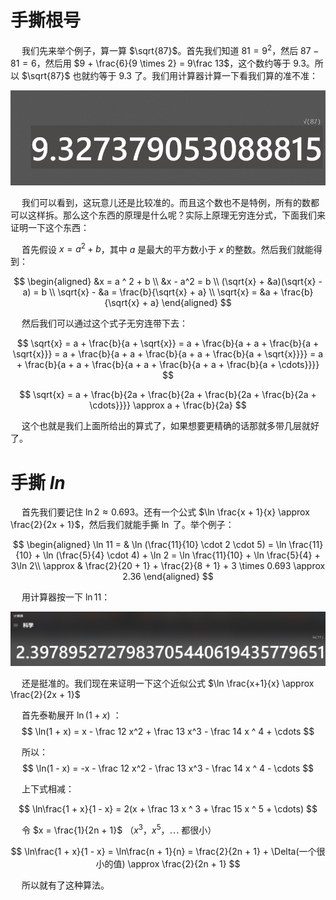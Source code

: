 # 手撕根号
&emsp; 我们先来举个例子，算一算 $\sqrt{87}$。首先我们知道 $81 = 9^2$，然后 $87 - 81 = 6$，然后用 $9 + \frac{6}{9 \times 2} = 9\frac 13$，这个数约等于 $9.3$。所以 $\sqrt{87}$ 也就约等于 $9.3$ 了。我们用计算器计算一下看我们算的准不准：

![在这里插入图片描述](../pic/shousi1.png)

&emsp; 我们可以看到，这玩意儿还是比较准的。而且这个数也不是特例，所有的数都可以这样拆。那么这个东西的原理是什么呢？实际上原理无穷连分式，下面我们来证明一下这个东西：

&emsp; 首先假设 $x = a^2 + b$，其中 $a$ 是最大的平方数小于 $x$ 的整数。然后我们就能得到：

$$
\begin{aligned}
&x = a ^ 2 + b \\
&x - a^2 = b \\
(\sqrt{x} + &a)(\sqrt{x} - a) = b \\
\sqrt{x} - &a = \frac{b}{\sqrt{x} + a} \\
\sqrt{x} = &a + \frac{b}{\sqrt{x} + a}
\end{aligned}
$$

&emsp; 然后我们可以通过这个式子无穷连带下去：

$$ \sqrt{x} = a + \frac{b}{a + \sqrt{x}} = a + \frac{b}{a + a + \frac{b}{a + \sqrt{x}}} = a + \frac{b}{a + a + \frac{b}{a + a + \frac{b}{a + \sqrt{x}}}} = a + \frac{b}{a + a + \frac{b}{a + a + \frac{b}{a + a + \frac{b}{a + \cdots}}}} $$

$$ \sqrt{x} = a + \frac{b}{2a + \frac{b}{2a + \frac{b}{2a + \frac{b}{2a + \cdots}}}}  \approx a + \frac{b}{2a} $$

&emsp; 这个也就是我们上面所给出的算式了，如果想要更精确的话那就多带几层就好了。

# 手撕 $ln$

&emsp; 首先我们要记住 $\ln 2 \approx 0.693$。还有一个公式 $\ln \frac{x + 1}{x} \approx \frac{2}{2x + 1}$，然后我们就能手撕 $\ln$ 了。举个例子：

$$
\begin{aligned}
\ln 11 = & \ln (\frac{11}{10} \cdot 2 \cdot 5) = \ln \frac{11}{10} + \ln (\frac{5}{4} \cdot 4) + \ln 2 = \ln \frac{11}{10} + \ln \frac{5}{4} + 3\ln 2\\
\approx & \frac{2}{20 + 1} + \frac{2}{8 + 1} + 3 \times 0.693 \approx 2.36
\end{aligned}
$$

&emsp; 用计算器按一下 $\ln 11$：

![在这里插入图片描述](../pic/shousi2.png)

&emsp; 还是挺准的。我们现在来证明一下这个近似公式 $\ln \frac{x+1}{x} \approx \frac{2}{2x + 1}$

&emsp; 首先泰勒展开 $\ln(1 + x)$ ：
$$ \ln(1 + x) = x - \frac 12 x^2 + \frac 13 x^3 - \frac 14 x ^ 4 + \cdots $$

&emsp; 所以：
$$ \ln(1 - x) = -x - \frac 12 x^2 - \frac 13 x^3 - \frac 14 x ^ 4 - \cdots $$

&emsp; 上下式相减：

$$ \ln\frac{1 + x}{1 - x} = 2(x  + \frac 13 x ^ 3 + \frac 15 x ^ 5 + \cdots) $$

&emsp; 令 $x = \frac{1}{2n + 1}$ （$x^3，x^5，\cdots$ 都很小）

$$ \ln\frac{1 + x}{1 - x} = \ln\frac{n + 1}{n} = \frac{2}{2n + 1} + \Delta(一个很小的值) \approx \frac{2}{2n + 1} $$

&emsp; 所以就有了这种算法。